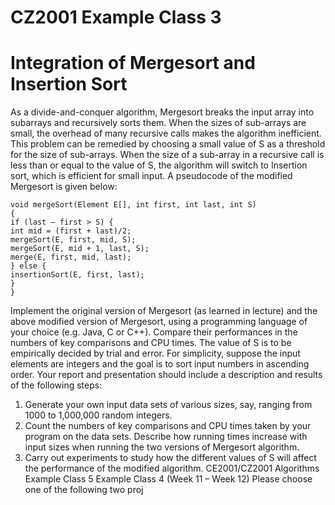 # CZ2001 Example Class 3

# Integration of Mergesort and Insertion Sort

As a divide-and-conquer algorithm, Mergesort breaks the input array into subarrays and recursively sorts them. When the sizes of sub-arrays are small, the
overhead of many recursive calls makes the algorithm inefficient. This problem
can be remedied by choosing a small value of S as a threshold for the size of
sub-arrays. When the size of a sub-array in a recursive call is less than or equal
to the value of S, the algorithm will switch to Insertion sort, which is efficient for
small input. A pseudocode of the modified Mergesort is given below:
```
void mergeSort(Element E[], int first, int last, int S)
{
if (last – first > S) {
int mid = (first + last)/2;
mergeSort(E, first, mid, S);
mergeSort(E, mid + 1, last, S);
merge(E, first, mid, last);
} else {
insertionSort(E, first, last);
}
}
```
Implement the original version of Mergesort (as learned in lecture) and the above
modified version of Mergesort, using a programming language of your choice (e.g.
Java, C or C++). Compare their performances in the numbers of key
comparisons and CPU times. The value of S is to be empirically decided by trial
and error.
For simplicity, suppose the input elements are integers and the goal is to sort
input numbers in ascending order. Your report and presentation should include a
description and results of the following steps:
1. Generate your own input data sets of various sizes, say, ranging from
1000 to 1,000,000 random integers.
2. Count the numbers of key comparisons and CPU times taken by your
program on the data sets. Describe how running times increase with input
sizes when running the two versions of Mergesort algorithm.
3. Carry out experiments to study how the different values of S will affect the
performance of the modified algorithm.
CE2001/CZ2001	Algorithms				
Example	Class
5
Example Class 4 (Week 11 – Week 12)
Please choose one of the following two proj
